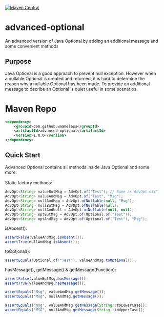 [![Maven Central](https://maven-badges.herokuapp.com/maven-central/com.github.wnameless/advanced-optional/badge.svg)](https://maven-badges.herokuapp.com/maven-central/com.github.wnameless/advanced-optional)

advanced-optional
=============
An advanced version of Java Optional by adding an additional message and some convenient methods

## Purpose
Java Optional is a good approach to prevent null exception. However when a nullable Optional is created and returned, it is hard to determine the reason why a nullable Optional has been made. To provide an additional message to decribe an Optional is quiet useful in some scenarios.

# Maven Repo
```xml
<dependency>
	<groupId>com.github.wnameless</groupId>
	<artifactId>advanced-optional</artifactId>
	<version>1.0.0</version>
</dependency>
```

## Quick Start

Advanced Optional contains all methods inside Java Optional and some more:<br>
<br>
Static factory methods:
```java
AdvOpt<String> valueButMsg = AdvOpt.of("Test"); // Same as AdvOpt.of("Test", null);
AdvOpt<String> valueAndMsg = AdvOpt.of("Test", "Msg");
AdvOpt<String> nullAndMsg = AdvOpt.ofNullable(null, "Msg");
AdvOpt<String> nullButMsg = AdvOpt.ofNullable(null);
AdvOpt<String> nullAndNull = AdvOpt.ofNullable(null, null);
AdvOpt<String> optButMsg = AdvOpt.of(Optional.of("Test"));
AdvOpt<String> optAndMsg = AdvOpt.of(Optional.of("Test"), "Msg");
```

isAbsent():
```java
assertFalse(valueAndMsg.isAbsent());
assertTrue(nullAndMsg.isAbsent());
```

toOptional():
```java
assertEquals(Optional.of("Test"), valueAndMsg.toOptional());
```

hasMessage(), getMessage() & getMessage(Function):
```javascript
assertFalse(valueButMsg.hasMessage());
assertTrue(valueAndMsg.hasMessage());

assertEquals("Msg", valueAndMsg.getMessage());
assertEquals("Msg", nullAndMsg.getMessage());

assertEquals("msg", valueAndMsg.getMessage(String::toLowerCase));
assertEquals("MSG", nullAndMsg.getMessage(String::toUpperCase));
```
